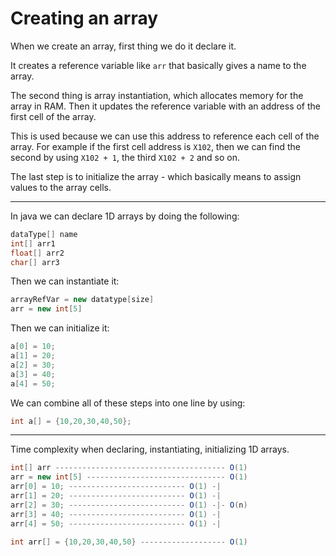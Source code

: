 # Creating an array

When we create an array, first thing we do it declare it.

It creates a reference variable like `arr` that basically gives a name to the array.

The second thing is array instantiation, which allocates memory for the array in RAM. Then it updates the reference variable with an address of the first cell of the array.

This is used because we can use this address to reference each cell of the array. For example if the first cell address is `X102`, then we can find the second by using `X102 + 1`, the third `X102 + 2` and so on.

The last step is to initialize the array - which basically means to assign values to the array cells.

------------------

In java we can declare 1D arrays by doing the following:

```java
dataType[] name
int[] arr1
float[] arr2
char[] arr3
```

Then we can instantiate it:

```java
arrayRefVar = new datatype[size]
arr = new int[5]
```

Then we can initialize it:

```java
a[0] = 10;
a[1] = 20;
a[2] = 30;
a[3] = 40;
a[4] = 50;
```

We can combine all of these steps into one line by using:

```java
int a[] = {10,20,30,40,50};
```

-----------

Time complexity when declaring, instantiating, initializing 1D arrays.

```java
int[] arr -------------------------------------- O(1)
arr = new int[5] ------------------------------- O(1)
arr[0] = 10; -------------------------- O(1) -|
arr[1] = 20; -------------------------- O(1) -|
arr[2] = 30; -------------------------- O(1) -|- O(n)
arr[3] = 40; -------------------------- O(1) -|
arr[4] = 50; -------------------------- O(1) -|

int arr[] = {10,20,30,40,50} ------------------- O(1)
```